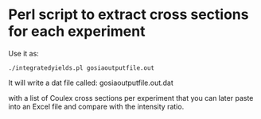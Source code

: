 # Perl script to extract cross sections for each experiment

Use it as:

    ./integratedyields.pl gosiaoutputfile.out

It will write a dat file called: gosiaoutputfile.out.dat

with a list of Coulex cross sections per experiment that you can later paste into an Excel file and compare with the intensity ratio.
